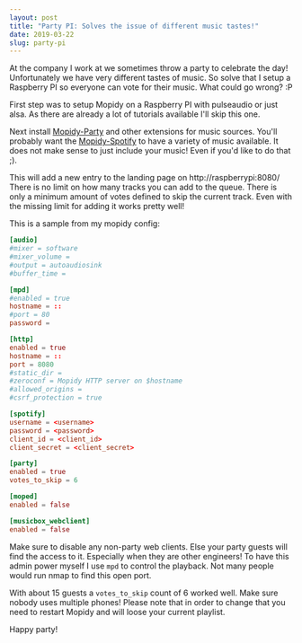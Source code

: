 ```yaml
---
layout: post
title: "Party PI: Solves the issue of different music tastes!"
date: 2019-03-22
slug: party-pi
---
```


At the company I work at we sometimes throw a party to celebrate the day!
Unfortunately we have very different tastes of music. So solve that I setup a Raspberry PI so
everyone can vote for their music. What could go wrong? :P

First step was to setup Mopidy on a Raspberry PI with pulseaudio or just alsa. As there are already
a lot of tutorials available I'll skip this one.

Next install [Mopidy-Party](https://pypi.org/project/Mopidy-Party/) and other extensions for music
sources. You'll probably want the [Mopidy-Spotify](https://github.com/mopidy/mopidy-spotify) to have
a variety of music available. It does not make sense to just include your music! Even if you'd like
to do that ;).

This will add a new entry to the landing page on http://raspberrypi:8080/
There is no limit on how many tracks you can add to the queue. There is only a minimum amount of
votes defined to skip the current track.
Even with the missing limit for adding it works pretty well!


This is a sample from my mopidy config:
```conf
[audio]
#mixer = software
#mixer_volume =
#output = autoaudiosink
#buffer_time =

[mpd]
#enabled = true
hostname = ::
#port = 80
password =

[http]
enabled = true
hostname = ::
port = 8080
#static_dir =
#zeroconf = Mopidy HTTP server on $hostname
#allowed_origins =
#csrf_protection = true

[spotify]
username = <username>
password = <password>
client_id = <client_id> 
client_secret = <client_secret> 

[party]
enabled = true
votes_to_skip = 6

[moped]
enabled = false

[musicbox_webclient]
enabled = false
```

Make sure to disable any non-party web clients. Else your party guests will find the access to it.
Especially when they are other engineers! To have this admin power myself I use `mpd` to control the
playback. Not many people would run nmap to find this open port.

With about 15 guests a `votes_to_skip` count of 6 worked well. Make sure nobody uses multiple phones!
Please note that in order to change that you need to restart Mopidy and will loose your current
playlist.

Happy party!

